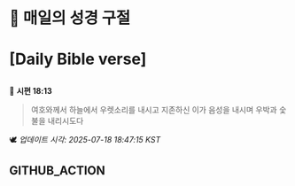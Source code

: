 # 🙏 매일의 성경 구절
# [Daily Bible verse]
##
<!-- START_BIBLE_VERSE -->
📖 **시편 18:13**
> 여호와께서 하늘에서 우렛소리를 내시고 지존하신 이가 음성을 내시며 우박과 숯불을 내리시도다

🕊️ _업데이트 시각: 2025-07-18 18:47:15 KST_
  <!-- END_BIBLE_VERSE -->
## GITHUB_ACTION
